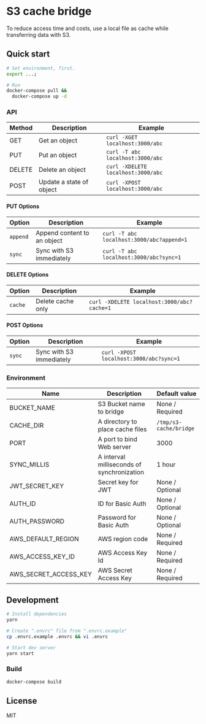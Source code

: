 # S3 cache bridge

To reduce access time and costs, use a local file as cache while transferring data with S3.

## Quick start

```bash
# Set environment, first.
export ...;

# Run
docker-compose pull &&
  docker-compose up -d
```

### API

| Method | Description              | Example                            |
| ------ | ------------------------ | ---------------------------------- |
| GET    | Get an object            | `curl -XGET localhost:3000/abc`    |
| PUT    | Put an object            | `curl -T abc localhost:3000/abc`   |
| DELETE | Delete an object         | `curl -XDELETE localhost:3000/abc` |
| POST   | Update a state of object | `curl -XPOST localhost:3000/abc`   |

#### PUT Options

| Option   | Description                 | Example                                   |
| -------- | --------------------------- | ----------------------------------------- |
| `append` | Append content to an object | `curl -T abc localhost:3000/abc?append=1` |
| `sync`   | Sync with S3 immediately    | `curl -T abc localhost:3000/abc?sync=1`   |

#### DELETE Options

| Option  | Description       | Example                                    |
| ------- | ----------------- | ------------------------------------------ |
| `cache` | Delete cache only | `curl -XDELETE localhost:3000/abc?cache=1` |

#### POST Options

| Option | Description              | Example                                 |
| ------ | ------------------------ | --------------------------------------- |
| `sync` | Sync with S3 immediately | `curl -XPOST localhost:3000/abc?sync=1` |

### Environment

| Name                  | Description                                | Default value          |
| --------------------- | ------------------------------------------ | ---------------------- |
| BUCKET_NAME           | S3 Bucket name to bridge                   | None / Required        |
| CACHE_DIR             | A directory to place cache files           | `/tmp/s3-cache/bridge` |
| PORT                  | A port to bind Web server                  | 3000                   |
| SYNC_MILLIS           | A interval milliseconds of synchronization | 1 hour                 |
| JWT_SECRET_KEY        | Secret key for JWT                         | None / Optional        |
| AUTH_ID               | ID for Basic Auth                          | None / Optional        |
| AUTH_PASSWORD         | Password for Basic Auth                    | None / Optional        |
| AWS_DEFAULT_REGION    | AWS region code                            | None / Required        |
| AWS_ACCESS_KEY_ID     | AWS Access Key Id                          | None / Required        |
| AWS_SECRET_ACCESS_KEY | AWS Secret Access Key                      | None / Required        |

## Development

```bash
# Install dependencies
yarn

# Create ".envrc" file from ".envrc.example"
cp .envrc.example .envrc && vi .envrc

# Start dev server
yarn start
```

### Build

```bash
docker-compose build
```

## License

MIT
